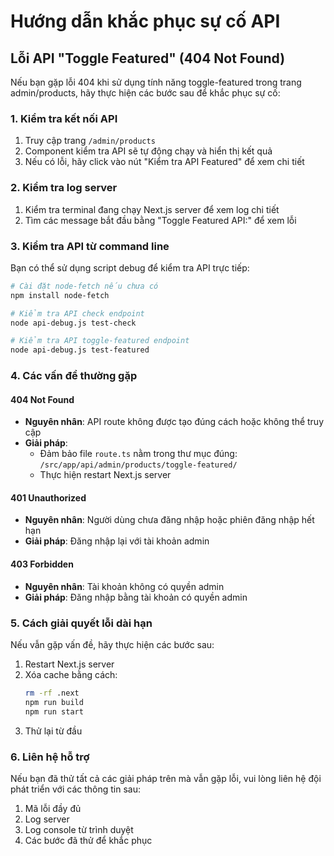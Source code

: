 # Hướng dẫn khắc phục sự cố API

## Lỗi API "Toggle Featured" (404 Not Found)

Nếu bạn gặp lỗi 404 khi sử dụng tính năng toggle-featured trong trang admin/products, hãy thực hiện các bước sau để khắc phục sự cố:

### 1. Kiểm tra kết nối API

1. Truy cập trang `/admin/products`
2. Component kiểm tra API sẽ tự động chạy và hiển thị kết quả
3. Nếu có lỗi, hãy click vào nút "Kiểm tra API Featured" để xem chi tiết

### 2. Kiểm tra log server

1. Kiểm tra terminal đang chạy Next.js server để xem log chi tiết
2. Tìm các message bắt đầu bằng "Toggle Featured API:" để xem lỗi

### 3. Kiểm tra API từ command line

Bạn có thể sử dụng script debug để kiểm tra API trực tiếp:

```bash
# Cài đặt node-fetch nếu chưa có
npm install node-fetch

# Kiểm tra API check endpoint
node api-debug.js test-check

# Kiểm tra API toggle-featured endpoint
node api-debug.js test-featured
```

### 4. Các vấn đề thường gặp

#### 404 Not Found

- **Nguyên nhân**: API route không được tạo đúng cách hoặc không thể truy cập
- **Giải pháp**: 
  - Đảm bảo file `route.ts` nằm trong thư mục đúng: `/src/app/api/admin/products/toggle-featured/`
  - Thực hiện restart Next.js server

#### 401 Unauthorized

- **Nguyên nhân**: Người dùng chưa đăng nhập hoặc phiên đăng nhập hết hạn
- **Giải pháp**: Đăng nhập lại với tài khoản admin

#### 403 Forbidden

- **Nguyên nhân**: Tài khoản không có quyền admin
- **Giải pháp**: Đăng nhập bằng tài khoản có quyền admin

### 5. Cách giải quyết lỗi dài hạn

Nếu vẫn gặp vấn đề, hãy thực hiện các bước sau:

1. Restart Next.js server
2. Xóa cache bằng cách:
   ```bash
   rm -rf .next
   npm run build
   npm run start
   ```
3. Thử lại từ đầu

### 6. Liên hệ hỗ trợ

Nếu bạn đã thử tất cả các giải pháp trên mà vẫn gặp lỗi, vui lòng liên hệ đội phát triển với các thông tin sau:

1. Mã lỗi đầy đủ
2. Log server
3. Log console từ trình duyệt
4. Các bước đã thử để khắc phục 